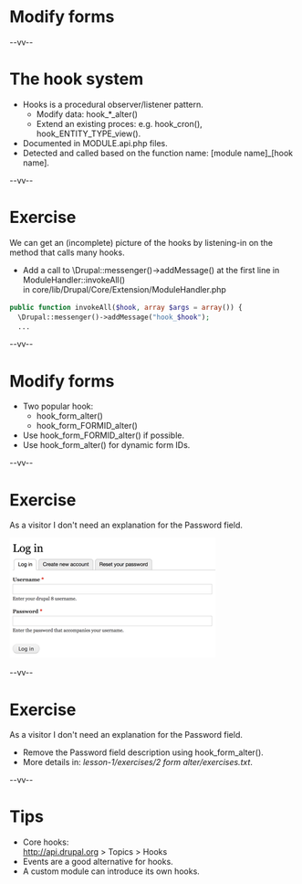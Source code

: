 # Modify forms

--vv--

# The hook system
- Hooks is a procedural observer/listener pattern.
  - Modify data: hook_*_alter()
  - Extend an existing proces: e.g. hook_cron(), hook_ENTITY_TYPE_view(). 
- Documented in MODULE.api.php files.
- Detected and called based on the function name: [module name]_[hook name].

--vv--

# Exercise
We can get an (incomplete) picture of the hooks by listening-in on the method that calls many hooks.

- Add a call to \Drupal::messenger()->addMessage() at the first line in ModuleHandler::invokeAll() <br>in core/lib/Drupal/Core/Extension/ModuleHandler.php

```php
public function invokeAll($hook, array $args = array()) {
  \Drupal::messenger()->addMessage("hook_$hook");
  ...
```

--vv--

# Modify forms
- Two popular hook:
  - hook_form_alter()
  - hook_form_FORMID_alter()
- Use hook_form_FORMID_alter() if possible.
- Use hook_form_alter() for dynamic form IDs.

--vv--

# Exercise
As a visitor I don't need an explanation for the Password field.

![Drupal login form](lesson-1/slides/images/drupal-login-form.png)

--vv--

# Exercise
As a visitor I don't need an explanation for the Password field.

- Remove the Password field description using hook_form_alter().
- More details in:
 _lesson-1/exercises/2 form alter/exercises.txt_.

--vv--

# Tips
- Core hooks: <br>http://api.drupal.org > Topics > Hooks
- Events are a good alternative for hooks. 
- A custom module can introduce its own hooks.

